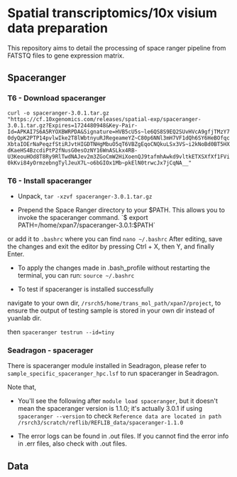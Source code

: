 # Spatial transcriptomics/10x visium data preparation
This repository aims to detail the processing of space ranger pipeline from FATSTQ files to gene expression matrix.

## Spaceranger
### T6 - Download spaceranger
`curl -o spaceranger-3.0.1.tar.gz "https://cf.10xgenomics.com/releases/spatial-exp/spaceranger-3.0.1.tar.gz?Expires=1724480948&Key-Pair-Id=APKAI7S6A5RYOXBWRPDA&Signature=HVB5cU5s~le6QS8S9EQ2SUvHVcA9gfjTMzY70dyQpK2PTP14pvlwIke2T8lWbtnyuRJRegeameYZ~C80p6NNl3mH7VF1dQh6SY6HeBOfqcXbtaIOErNaPeqzfStiRJvtHIGDTNHgMbuO5qT6VBZgEqoCNQkuLSx3VS~i2kNoBd0BT5HXdKaeHS4BzcdiPtP2fNusG0esOzNY16WnASLkx4RB-U3KeouHOd8T8Ry9RlTwdNAJev2m3ZGoCmW2HiXoenQJ9tafmhAwkd9vltkETXSXfXf1FVi0kKvi84yOrmzebngTylJeuX7L~o6bGIOx1Mb~pkElN0trwcJx7jCqNA__"`

### T6 - Install spaceranger
- Unpack, `tar -xzvf spaceranger-3.0.1.tar.gz`

- Prepend the Space Ranger directory to your $PATH. This allows you to invoke the spaceranger command.
`$ export PATH=/home/xpan7/spaceranger-3.0.1:$PATH`

or add it to `.bashrc` where you can find `nano ~/.bashrc`
After editing, save the changes and exit the editor by pressing Ctrl + X, then Y, and finally Enter.

- To apply the changes made in .bash_profile without restarting the terminal, you can run:
`source ~/.bashrc`

- To test if spaceranger is installed successfully

navigate to your own dir, `/rsrch5/home/trans_mol_path/xpan7/project`, to ensure the output of testing sample is stored in your own dir instead of yuanlab dir.

then `spaceranger testrun --id=tiny`


### Seadragon - spacerager
There is spaceranger module installed in Seadragon, please refer to `sample_specific_spaceranger_hpc.lsf` to run spaceranger in Seadragon.

Note that,

- You'll see the following after `module load spaceranger`, but it doesn't mean the spaceranger version is 1.1.0; it's actually 3.0.1 if using `spaceranger --version` to check
`Reference data are located in path
                /rsrch3/scratch/reflib/REFLIB_data/spaceranger-1.1.0`

- The error logs can be found in .out files. If you cannot find the error info in .err files, also check with .out files.


## Data
